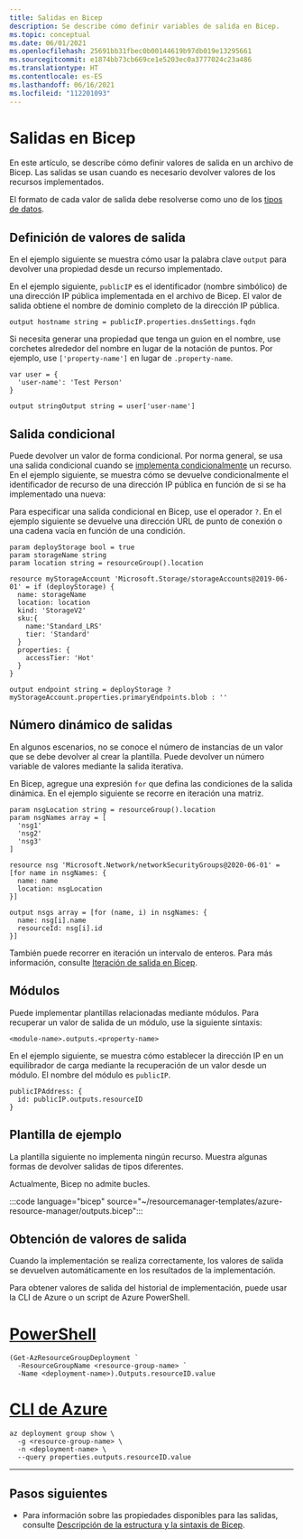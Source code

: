 ```yaml
---
title: Salidas en Bicep
description: Se describe cómo definir variables de salida en Bicep.
ms.topic: conceptual
ms.date: 06/01/2021
ms.openlocfilehash: 25691bb31fbec0b00144619b97db019e13295661
ms.sourcegitcommit: e1874bb73cb669ce1e5203ec0a3777024c23a486
ms.translationtype: HT
ms.contentlocale: es-ES
ms.lasthandoff: 06/16/2021
ms.locfileid: "112201093"
---
```

# <a name="outputs-in-bicep"></a>Salidas en Bicep

En este artículo, se describe cómo definir valores de salida en un archivo de Bicep. Las salidas se usan cuando es necesario devolver valores de los recursos implementados.

El formato de cada valor de salida debe resolverse como uno de los [tipos de datos](data-types.md).

## <a name="define-output-values"></a>Definición de valores de salida

En el ejemplo siguiente se muestra cómo usar la palabra clave `output` para devolver una propiedad desde un recurso implementado.

En el ejemplo siguiente, `publicIP` es el identificador (nombre simbólico) de una dirección IP pública implementada en el archivo de Bicep. El valor de salida obtiene el nombre de dominio completo de la dirección IP pública.

```bicep
output hostname string = publicIP.properties.dnsSettings.fqdn
```

Si necesita generar una propiedad que tenga un guion en el nombre, use corchetes alrededor del nombre en lugar de la notación de puntos. Por ejemplo, use `['property-name']` en lugar de `.property-name`.

```bicep
var user = {
  'user-name': 'Test Person'
}

output stringOutput string = user['user-name']
```

## <a name="conditional-output"></a>Salida condicional

Puede devolver un valor de forma condicional. Por norma general, se usa una salida condicional cuando se [implementa condicionalmente](conditional-resource-deployment.md) un recurso. En el ejemplo siguiente, se muestra cómo se devuelve condicionalmente el identificador de recurso de una dirección IP pública en función de si se ha implementado una nueva:

Para especificar una salida condicional en Bicep, use el operador `?`. En el ejemplo siguiente se devuelve una dirección URL de punto de conexión o una cadena vacía en función de una condición.

```bicep
param deployStorage bool = true
param storageName string
param location string = resourceGroup().location

resource myStorageAccount 'Microsoft.Storage/storageAccounts@2019-06-01' = if (deployStorage) {
  name: storageName
  location: location
  kind: 'StorageV2'
  sku:{
    name:'Standard_LRS'
    tier: 'Standard'
  }
  properties: {
    accessTier: 'Hot'
  }
}

output endpoint string = deployStorage ? myStorageAccount.properties.primaryEndpoints.blob : ''
```

## <a name="dynamic-number-of-outputs"></a>Número dinámico de salidas

En algunos escenarios, no se conoce el número de instancias de un valor que se debe devolver al crear la plantilla. Puede devolver un número variable de valores mediante la salida iterativa.

En Bicep, agregue una expresión `for` que defina las condiciones de la salida dinámica. En el ejemplo siguiente se recorre en iteración una matriz.

```bicep
param nsgLocation string = resourceGroup().location
param nsgNames array = [
  'nsg1'
  'nsg2'
  'nsg3'
]

resource nsg 'Microsoft.Network/networkSecurityGroups@2020-06-01' = [for name in nsgNames: {
  name: name
  location: nsgLocation
}]

output nsgs array = [for (name, i) in nsgNames: {
  name: nsg[i].name
  resourceId: nsg[i].id
}]
```

También puede recorrer en iteración un intervalo de enteros. Para más información, consulte [Iteración de salida en Bicep](loop-outputs.md).

## <a name="modules"></a>Módulos

Puede implementar plantillas relacionadas mediante módulos. Para recuperar un valor de salida de un módulo, use la siguiente sintaxis:

```bicep
<module-name>.outputs.<property-name>
```

En el ejemplo siguiente, se muestra cómo establecer la dirección IP en un equilibrador de carga mediante la recuperación de un valor desde un módulo. El nombre del módulo es `publicIP`.

```bicep
publicIPAddress: {
  id: publicIP.outputs.resourceID
}
```

## <a name="example-template"></a>Plantilla de ejemplo

La plantilla siguiente no implementa ningún recurso. Muestra algunas formas de devolver salidas de tipos diferentes.

Actualmente, Bicep no admite bucles.

:::code language="bicep" source="~/resourcemanager-templates/azure-resource-manager/outputs.bicep":::

## <a name="get-output-values"></a>Obtención de valores de salida

Cuando la implementación se realiza correctamente, los valores de salida se devuelven automáticamente en los resultados de la implementación.

Para obtener valores de salida del historial de implementación, puede usar la CLI de Azure o un script de Azure PowerShell.

# <a name="powershell"></a>[PowerShell](#tab/azure-powershell)

```azurepowershell-interactive
(Get-AzResourceGroupDeployment `
  -ResourceGroupName <resource-group-name> `
  -Name <deployment-name>).Outputs.resourceID.value
```

# <a name="azure-cli"></a>[CLI de Azure](#tab/azure-cli)

```azurecli-interactive
az deployment group show \
  -g <resource-group-name> \
  -n <deployment-name> \
  --query properties.outputs.resourceID.value
```

---

## <a name="next-steps"></a>Pasos siguientes

* Para información sobre las propiedades disponibles para las salidas, consulte [Descripción de la estructura y la sintaxis de Bicep](./file.md).
